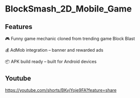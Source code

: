# BlockSmash_2D_Mobile_Game
## Features
🎮 Funny game mechanic cloned from trending game Block Blast

💰 AdMob integration – banner and rewarded ads

📦 APK build ready – built for Android devices
## Youtube
https://youtube.com/shorts/BKvjYoje9FA?feature=share
